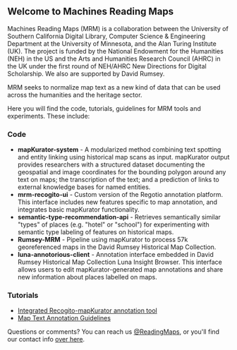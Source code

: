 ## Welcome to Machines Reading Maps

Machines Reading Maps (MRM) is a collaboration between the University of Southern California Digital Library, Computer Science & Engineering Department at the University of Minnesota, and the Alan Turing Institute (UK). The project is funded by the National Endowment for the Humanities (NEH) in the US and the Arts and Humanities Research Council (AHRC) in the UK under the first round of NEH/AHRC New Directions for Digital Scholarship. We also are supported by David Rumsey.

MRM seeks to normalize map text as a new kind of data that can be used across the humanities and the heritage sector. 

Here you will find the code, tutorials, guidelines for MRM tools and experiments. These include:

### Code

- **mapKurator-system** - A modularized method combining text spotting and entity linking using historical map scans as input. mapKurator output provides researchers with a structured dataset documenting the geospatial and image coordinates for the bounding polygon around any text on maps; the transcription of the text; and a prediction of links to external knowledge bases for named entities. 
- **mrm-recogito-ui** - Custom version of the Regotio annotation platform. This interface includes new features specific to map annotation, and integrates basic mapKurator functionality.
- **semantic-type-recommendation-api** - Retrieves semantically similar "types" of places (e.g. "hotel" or "school") for experimenting with semantic type labeling of features on historical maps.
- **Rumsey-MRM** - Pipeline using mapKurator to process 57k georeferenced maps in the David Rumsey Historical Map Collection.
- **luna-annotorious-client** - Annotation interface embedded in David Rumsey Historical Map Collection Luna Insight Browser. This interface allows users to edit mapKurator-generated map annotations and share new information about places labelled on maps.

### Tutorials

- [Integrated Recogito-mapKurator annotation tool](https://github.com/machines-reading-maps/Tutorials-Newsletters/wiki)
- [Map Text Annotation Guidelines](https://github.com/machines-reading-maps/Tutorials-Newsletters/wiki/Map-Text-Annotation-Guidelines)

Questions or comments? You can reach us [@ReadingMaps](https://twitter.com/readingmaps?lang=en), or you'll find our contact info [over here](https://machines-reading-maps.github.io/).
